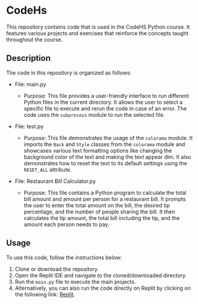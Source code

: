 # CodeHs
This repository contains code that is used in the CodeHS Python course. It features various projects and exercises that reinforce the concepts taught throughout the course.

## Description
The code in this repository is organized as follows:
- File: main.py
  - Purpose: This file provides a user-friendly interface to run different Python files in the current directory. It allows the user to select a specific file to execute and rerun the code in case of an error. The code uses the `subprocess` module to run the selected file.

- File: test.py
  - Purpose: This file demonstrates the usage of the `colorama` module. It imports the `Back` and `Style` classes from the `colorama` module and showcases various text formatting options like changing the background color of the text and making the text appear dim. It also demonstrates how to reset the text to its default settings using the `RESET_ALL` attribute.

- File: Restaurant Bill Calculator.py
  - Purpose: This file contains a Python program to calculate the total bill amount and amount per person for a restaurant bill. It prompts the user to enter the total amount on the bill, the desired tip percentage, and the number of people sharing the bill. It then calculates the tip amount, the total bill including the tip, and the amount each person needs to pay.

## Usage
To use this code, follow the instructions below:
1. Clone or download the repository.
2. Open the Replit IDE and navigate to the cloned/downloaded directory.
3. Run the `main.py` file to execute the main projects.
4. Alternatively, you can also run the code directly on Replit by clicking on the following link: [Replit](https://replit.com/@memecake788/CodeHS?v=1).